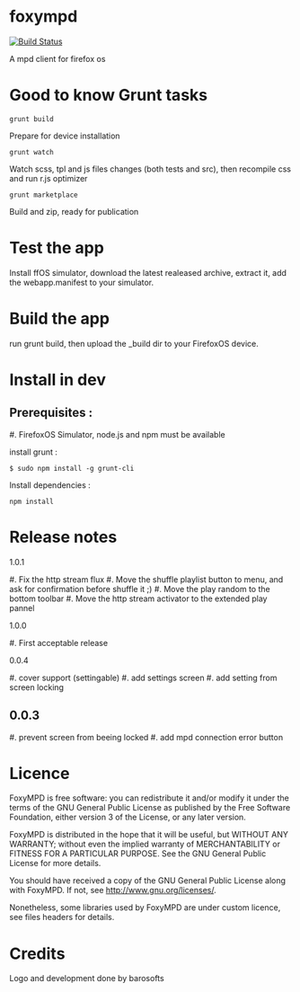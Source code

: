 foxympd
=======

[![Build Status](https://travis-ci.org/gorghoa/foxympd.png?branch=master)](https://travis-ci.org/gorghoa/foxympd)

A mpd client for firefox os

Good to know Grunt tasks
========================

    grunt build

Prepare for device installation

    grunt watch
    
Watch scss, tpl and js files changes (both tests and src), then recompile css and run r.js optimizer

    grunt marketplace

Build and zip, ready for publication



Test the app
============

Install ffOS simulator, download the latest realeased archive, extract it, add the webapp.manifest to your simulator.


Build the app
=============

run grunt build, then upload the \_build dir to your FirefoxOS device.


Install in dev
==============

Prerequisites : 
---------------

#. FirefoxOS Simulator, node.js and npm must be available

install grunt :

    $ sudo npm install -g grunt-cli


Install dependencies :

    npm install


Release notes
=============

1.0.1

#. Fix the http stream flux
#. Move the shuffle playlist button to menu, and ask for confirmation before shuffle it ;)
#. Move the play random to the bottom toolbar
#. Move the http stream activator to the extended play pannel

1.0.0

#. First acceptable release

0.0.4

#. cover support (settingable)
#. add settings screen
#. add setting from screen locking

0.0.3
-----

#. prevent screen from beeing locked
#. add mpd connection error button




Licence
=======

FoxyMPD is free software: you can redistribute it and/or modify
it under the terms of the GNU General Public License as published by
the Free Software Foundation, either version 3 of the License, or
any later version.

FoxyMPD is distributed in the hope that it will be useful,
but WITHOUT ANY WARRANTY; without even the implied warranty of
MERCHANTABILITY or FITNESS FOR A PARTICULAR PURPOSE.  See the
GNU General Public License for more details.

You should have received a copy of the GNU General Public License
along with FoxyMPD.  If not, see <http://www.gnu.org/licenses/>.

Nonetheless, some libraries used by FoxyMPD are under custom licence, see files headers for details.

Credits
=======

Logo and development done by barosofts
